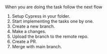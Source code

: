 When you are doing the task follow the next flow

1. Setup Cypress in your folder.
2. Start implementing the tasks one by one.
3. Create a new branch.
4. Make a changes.
5. Upload the branch to the remote repo.
6. Create a PR.
7. Merge with main branch.
